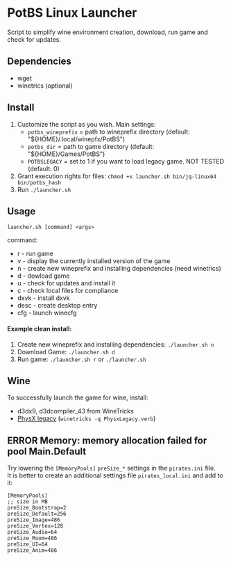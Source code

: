 # PotBS Linux Launcher
Script to simplify wine environment creation, download, run game and check for updates.

## Dependencies
 - wget
 - winetrics (optional)

## Install
1. Customize the script as you wish.
    Main settings:
    * `potbs_wineprefix` = path to wineprefix directory (default: "${HOME}/.local/winepfx/PotBS")
    * `potbs_dir` = path to game directory (default: "${HOME}/Games/PotBS")
    * `POTBSLEGACY` = set to 1 if you want to load legacy game. NOT TESTED (default: 0)
2. Grant execution rights for files: `chmod +x launcher.sh bin/jq-linux64 bin/potbs_hash`
3. Run `./launcher.sh`


## Usage
    launcher.sh [command] <args>
command:
 - r  - run game
 - v  - display the currently installed version of the game
 - n  - create new wineprefix and installing dependencies (need winetrics)
 - d  - dowload game
 - u  - check for updates and install it
 - c  - check local files for compliance
 - dxvk - install dxvk
 - desc - create desktop entry
 - cfg - launch winecfg

#### Example clean install:
1. Create new wineprefix and installing dependencies: `./launcher.sh n`
2. Download Game: `./launcher.sh d`
3. Run game: `./launcher.sh r` or `./launcher.sh`

## Wine
To successfully launch the game for wine, install:
 - d3dx9, d3dcompiler_43 from WineTricks
 - [PhysX legacy](https://www.nvidia.com/en-us/drivers/physx/physx-9-13-0604-legacy-driver/) (`winetricks -q PhysxLegacy.verb`)

## ERROR Memory: memory allocation failed for pool Main.Default
Try lowering the `[MemoryPools]` `preSize_*` settings in the `pirates.ini` file.  
It is better to create an additional settings file `pirates_local.ini` and add to it:
```
[MemoryPools]
;; size in MB
preSize_Bootstrap=2
preSize_Default=256
preSize_Image=486
preSize_Vertex=128
preSize_Audio=64
preSize_Room=486
preSize_UI=64
preSize_Anim=486
```
